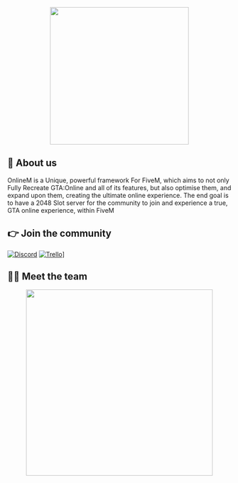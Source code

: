 <p align="center">
  <img width="312" height="310" src="https://cdn.discordapp.com/attachments/836342197565521960/1065941449327255612/logo_transparent.png">
</p>

## 👋 About us
OnlineM is a Unique, powerful framework For FiveM, which aims to not only Fully Recreate GTA:Online and all of its features, but also optimise them, and expand upon them, creating the ultimate online experience. The end goal is to have a 2048 Slot server for the community to join and experience a true, GTA online experience, within FiveM

## 👉 Join the community
[![Discord](https://img.shields.io/badge/Discord-%237289DA.svg?style=for-the-badge&logo=discord&logoColor=white)](https://discord.gg/TCCHMySN2N)
[![Trello](https://img.shields.io/badge/Trello-%23026AA7.svg?style=for-the-badge&logo=Trello&logoColor=white)](https://trello.com/b/SY2sWVuq/onlinem)]

## 👨‍💻 Meet the team
<p align="center">
 <a href=https://github.com/Mycroft-Studios><img width="420" src=https://github-readme-stats.vercel.app/api?username=Mycroft-Studios&count_private=true&show_icons=true&title_color=dc143c&text_color=ffffff&icon_color=dc143c&hide_border=true&bg_color=282a36&layout=compact&hide_title=false&hide_rank=false><a>
</p>
